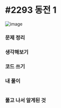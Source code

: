 # #2293 동전 1

![image](https://user-images.githubusercontent.com/28949235/121035470-e009a280-c7e8-11eb-8094-64788a93dec0.png)

### 문제 정리



### 생각해보기



### 코드 쓰기



### 내 풀이

```c++

```



### 풀고 나서 알게된 것

